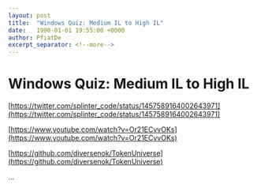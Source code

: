 ```yaml
---
layout: post
title:  "Windows Quiz: Medium IL to High IL"
date:   1990-01-01 19:55:00 +0000
author: PfiatDe
excerpt_separator: <!--more-->
---
```


# Windows Quiz: Medium IL to High IL

[https://twitter.com/splinter_code/status/1457589164002643971](https://twitter.com/splinter_code/status/1457589164002643971)

[https://www.youtube.com/watch?v=Or21ECvvOKs](https://www.youtube.com/watch?v=Or21ECvvOKs)

[https://github.com/diversenok/TokenUniverse](https://github.com/diversenok/TokenUniverse)

...
<!--more-->
